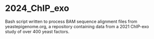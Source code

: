 # 2024_ChIP_exo
Bash script written to process BAM sequence alignment files from yeastepigenome.org, a repository containing data from a 2021 ChIP-exo study of over 400 yeast factors.
